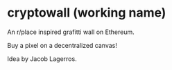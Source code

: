 cryptowall (working name)
=========================

An r/place inspired grafitti wall on Ethereum.

Buy a pixel on a decentralized canvas!

Idea by Jacob Lagerros.
